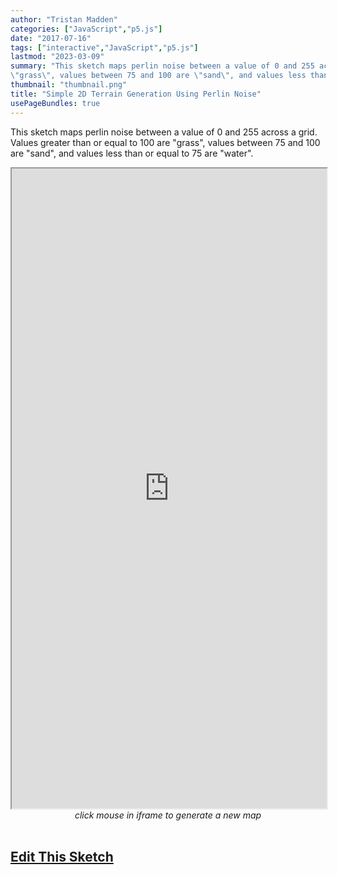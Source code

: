 ```yaml
---
author: "Tristan Madden"
categories: ["JavaScript","p5.js"]
date: "2017-07-16"
tags: ["interactive","JavaScript","p5.js"]
lastmod: "2023-03-09"
summary: "This sketch maps perlin noise between a value of 0 and 255 across a grid. Values greater than or equal to 100 are
\"grass\", values between 75 and 100 are \"sand\", and values less than or equal to 75 are \"water\"."
thumbnail: "thumbnail.png"
title: "Simple 2D Terrain Generation Using Perlin Noise"
usePageBundles: true
---
```


This sketch maps perlin noise between a value of 0 and 255 across a grid. Values greater than or equal to 100 are
"grass", values between 75 and 100 are "sand", and values less than or equal to 75 are "water".

 <iframe width=100% height=1024px src="https://editor.p5js.org/Berkanan/full/LbNSvlqKU"></iframe>

<center><em>click mouse in iframe to generate a new map</em></center>
<br>


<h2><a class="btn btn-outline-secondary btn-lg" href="https://editor.p5js.org/Berkanan/sketches/LbNSvlqKU">Edit This Sketch</a></h2>